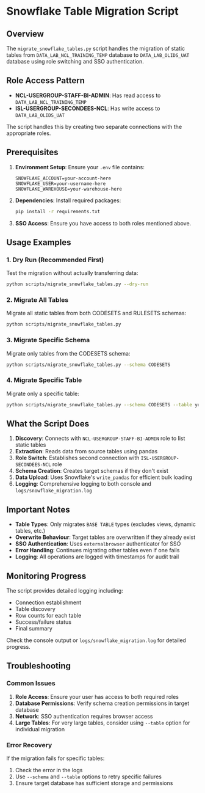 # Snowflake Table Migration Script

## Overview

The `migrate_snowflake_tables.py` script handles the migration of static tables from `DATA_LAB_NCL_TRAINING_TEMP` database to `DATA_LAB_OLIDS_UAT` database using role switching and SSO authentication.

## Role Access Pattern

- **NCL-USERGROUP-STAFF-BI-ADMIN**: Has read access to `DATA_LAB_NCL_TRAINING_TEMP`
- **ISL-USERGROUP-SECONDEES-NCL**: Has write access to `DATA_LAB_OLIDS_UAT`

The script handles this by creating two separate connections with the appropriate roles.

## Prerequisites

1. **Environment Setup**: Ensure your `.env` file contains:
   ```
   SNOWFLAKE_ACCOUNT=your-account-here
   SNOWFLAKE_USER=your-username-here
   SNOWFLAKE_WAREHOUSE=your-warehouse-here
   ```

2. **Dependencies**: Install required packages:
   ```bash
   pip install -r requirements.txt
   ```

3. **SSO Access**: Ensure you have access to both roles mentioned above.

## Usage Examples

### 1. Dry Run (Recommended First)
Test the migration without actually transferring data:
```bash
python scripts/migrate_snowflake_tables.py --dry-run
```

### 2. Migrate All Tables
Migrate all static tables from both CODESETS and RULESETS schemas:
```bash
python scripts/migrate_snowflake_tables.py
```

### 3. Migrate Specific Schema
Migrate only tables from the CODESETS schema:
```bash
python scripts/migrate_snowflake_tables.py --schema CODESETS
```

### 4. Migrate Specific Table
Migrate only a specific table:
```bash
python scripts/migrate_snowflake_tables.py --schema CODESETS --table your_table_name
```

## What the Script Does

1. **Discovery**: Connects with `NCL-USERGROUP-STAFF-BI-ADMIN` role to list static tables
2. **Extraction**: Reads data from source tables using pandas
3. **Role Switch**: Establishes second connection with `ISL-USERGROUP-SECONDEES-NCL` role
4. **Schema Creation**: Creates target schemas if they don't exist
5. **Data Upload**: Uses Snowflake's `write_pandas` for efficient bulk loading
6. **Logging**: Comprehensive logging to both console and `logs/snowflake_migration.log`

## Important Notes

- **Table Types**: Only migrates `BASE TABLE` types (excludes views, dynamic tables, etc.)
- **Overwrite Behaviour**: Target tables are overwritten if they already exist
- **SSO Authentication**: Uses `externalbrowser` authenticator for SSO
- **Error Handling**: Continues migrating other tables even if one fails
- **Logging**: All operations are logged with timestamps for audit trail

## Monitoring Progress

The script provides detailed logging including:
- Connection establishment
- Table discovery
- Row counts for each table
- Success/failure status
- Final summary

Check the console output or `logs/snowflake_migration.log` for detailed progress.

## Troubleshooting

### Common Issues

1. **Role Access**: Ensure your user has access to both required roles
2. **Database Permissions**: Verify schema creation permissions in target database
3. **Network**: SSO authentication requires browser access
4. **Large Tables**: For very large tables, consider using `--table` option for individual migration

### Error Recovery

If the migration fails for specific tables:
1. Check the error in the logs
2. Use `--schema` and `--table` options to retry specific failures
3. Ensure target database has sufficient storage and permissions 